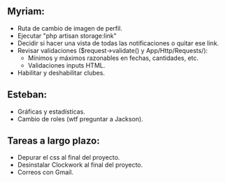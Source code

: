 ## Myriam:
  
- Ruta de cambio de imagen de perfil.
- Ejecutar "php artisan storage:link"
- Decidir si hacer una vista de todas las notificaciones o quitar ese link.
- Revisar validaciones ($request->validate() y App/Http/Requests/):
  - Mínimos y máximos razonables en fechas, cantidades, etc.
  - Validaciones inputs HTML.
- Habilitar y deshabilitar clubes.

## Esteban:

- Gráficas y estadísticas.
- Cambio de roles (wtf preguntar a Jackson).

## Tareas a largo plazo:

- Depurar el css al final del proyecto.
- Desinstalar Clockwork al final del proyecto.
- Correos con Gmail.
